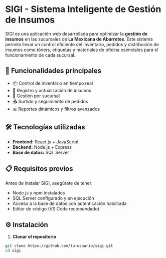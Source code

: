 # SIGI - Sistema Inteligente de Gestión de Insumos

SIGI es una aplicación web desarrollada para optimizar la **gestión de insumos** en las sucursales de **La Mexicana de Abarrotes**. Este sistema permite llevar un control eficiente del inventario, pedidos y distribución de insumos como tóners, etiquetas y materiales de oficina esenciales para el funcionamiento de cada sucursal.

## 🚀 Funcionalidades principales

- 📦 Control de inventario en tiempo real
- 📝 Registro y actualización de insumos
- 📍 Gestión por sucursal
- 📤 Surtido y seguimiento de pedidos
- 📊 Reportes dinámicos y filtros avanzados

## 🛠️ Tecnologías utilizadas

- **Frontend:** React.js + JavaScript
- **Backend:** Node.js + Express
- **Base de datos:** SQL Server

## 📋 Requisitos previos

Antes de instalar SIGI, asegúrate de tener:

- Node.js y npm instalados
- SQL Server configurado y en ejecución
- Acceso a la base de datos con autenticación habilitada
- Editor de código (VS Code recomendado)

## ⚙️ Instalación

1. **Clonar el repositorio**

```bash
git clone https://github.com/tu-usuario/sigi.git
cd sigi
